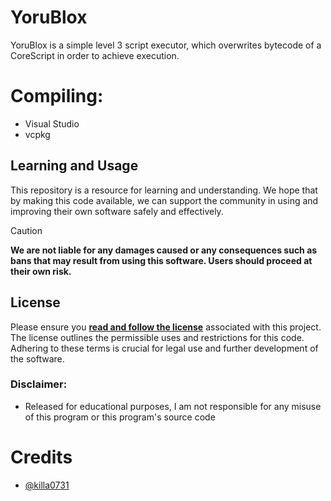# YoruBlox

YoruBlox is a simple level 3 script executor, which overwrites bytecode of a CoreScript in order to achieve execution.

# Compiling:
- Visual Studio
- vcpkg

## Learning and Usage
This repository is a resource for learning and understanding. We hope that by making this code available, we can support the community in using and improving their own software safely and effectively.

> [!CAUTION]
> **We are not liable for any damages caused or any consequences such as bans that may result from using this software. Users should proceed at their own risk.**

## License
Please ensure you **[read and follow the license](/LICENSE)** associated with this project. The license outlines the permissible uses and restrictions for this code. Adhering to these terms is crucial for legal use and further development of the software.

### Disclaimer:
- Released for educational purposes, I am not responsible for any misuse of this program or this program's source code

# Credits
- [@killa0731](https://github.com/Killa5676)
